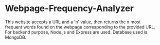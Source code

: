 # Webpage-Frequency-Analyzer
This website accepts a URL and a 'n' value, then returns the n most frequent words found on the webpage corresponding to the provided URL. For backend purpose, Node.js and Express are used. Database used is MongoDB.
